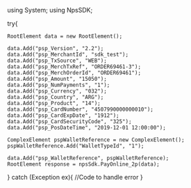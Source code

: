 using System;
using NpsSDK;

try{

    RootElement data = new RootElement();

    data.Add("psp_Version", "2.2");
    data.Add("psp_MerchantId", "sdk_test");
    data.Add("psp_TxSource", "WEB");
    data.Add("psp_MerchTxRef", "ORDER69461-3");
    data.Add("psp_MerchOrderId", "ORDER69461");
    data.Add("psp_Amount", "15050");
    data.Add("psp_NumPayments", "1");
    data.Add("psp_Currency", "032");
    data.Add("psp_Country", "ARG");
    data.Add("psp_Product", "14");
    data.Add("psp_CardNumber", "4507990000000010");
    data.Add("psp_CardExpDate", "1912");
    data.Add("psp_CardSecurityCode", "325");
    data.Add("psp_PosDateTime", "2019-12-01 12:00:00");

    ComplexElement pspWalletReference = new ComplexElement();
    pspWalletReference.Add("WalletTypeId", "1");

    data.Add("psp_WalletReference", pspWalletReference);
    RootElement response = npsSdk.PayOnline_2p(data);

}
catch (Exception ex){
    //Code to handle error
}

